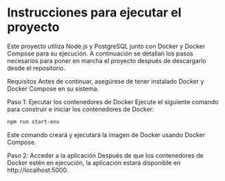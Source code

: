 # Instrucciones para ejecutar el proyecto
Este proyecto utiliza Node.js y PostgreSQL junto con Docker y Docker Compose para su ejecución. A continuación se detallan los pasos necesarios para poner en marcha el proyecto después de descargarlo desde el repositorio.

Requisitos
Antes de continuar, asegúrese de tener instalado Docker y Docker Compose en su sistema.



Paso 1: Ejecutar los contenedores de Docker
Ejecute el siguiente comando para construir e iniciar los contenedores de Docker:

```bash
npm run start-env
```
Este comando creará y ejecutará la imagen de Docker usando Docker Compose.

Paso 2: Acceder a la aplicación
Después de que los contenedores de Docker estén en ejecución, la aplicación estará disponible en http://localhost:5000.